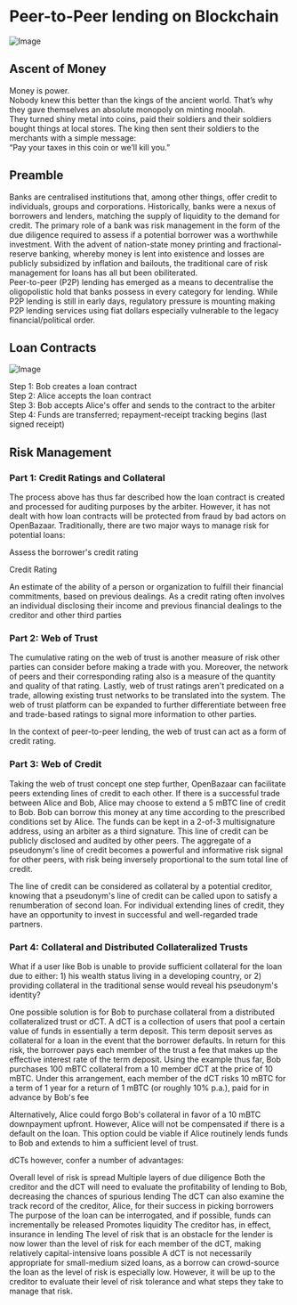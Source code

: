 # Peer-to-Peer lending on Blockchain

![Image](https://github.com/papajijaat/HashHacks2.0-methOD/blob/master/Future_Prospects/double_spend.png?raw=true)

## Ascent of Money
Money is power.<br/>
Nobody knew this better than the kings of the ancient world. That’s why they gave themselves an absolute monopoly on minting moolah.<br/>
They turned shiny metal into coins, paid their soldiers and their soldiers bought things at local stores. The king then sent their soldiers to the merchants with a simple message:<br/>
“Pay your taxes in this coin or we’ll kill you.”<br/>

## Preamble
Banks are centralised institutions that, among other things, offer credit to individuals, groups and corporations. Historically, banks were a nexus of borrowers and lenders, matching the supply of liquidity to the demand for credit. The primary role of a bank was risk management in the form of the due diligence required to assess if a potential borrower was a worthwhile investment. With the advent of nation-state money printing and fractional-reserve banking, whereby money is lent into existence and losses are publicly subsidized by inflation and bailouts, the traditional care of risk management for loans has all but been obiliterated.<br />
Peer-to-peer (P2P) lending has emerged as a means to decentralise the oligopolistic hold that banks possess in every category for lending. While P2P lending is still in early days, regulatory pressure is mounting making P2P lending services using fiat dollars especially vulnerable to the legacy financial/political order.<br />

## Loan Contracts
![Image](https://github.com/papajijaat/HashHacks2.0-methOD/blob/master/Future_Prospects/alicebob.png?raw=true)

Step 1: Bob creates a loan contract<br/>
Step 2: Alice accepts the loan contract<br/>
Step 3: Bob accepts Alice's offer and sends to the contract to the arbiter<br/>
Step 4: Funds are transferred; repayment-receipt tracking begins (last signed receipt)<br/>

## Risk Management

### Part 1: Credit Ratings and Collateral

The process above has thus far described how the loan contract is created and processed for auditing purposes by the arbiter. However, it has not dealt with how loan contracts will be protected from fraud by bad actors on OpenBazaar. Traditionally, there are two major ways to manage risk for potential loans:

Assess the borrower's credit rating

Credit Rating

An estimate of the ability of a person or organization to fulfill their financial commitments, based on previous dealings.
As a credit rating often involves an individual disclosing their income and previous financial dealings to the creditor and other third parties


### Part 2: Web of Trust

The cumulative rating on the web of trust is another measure of risk other parties can consider before making a trade with you. Moreover, the network of peers and their corresponding rating also is a measure of the quantity and quality of that rating. Lastly, web of trust ratings aren't predicated on a trade, allowing existing trust networks to be translated into the system. The web of trust platform can be expanded to further differentiate between free and trade-based ratings to signal more information to other parties.

In the context of peer-to-peer lending, the web of trust can act as a form of credit rating.

### Part 3: Web of Credit

Taking the web of trust concept one step further, OpenBazaar can facilitate peers extending lines of credit to each other. If there is a successful trade between Alice and Bob, Alice may choose to extend a 5 mBTC line of credit to Bob. Bob can borrow this money at any time according to the prescribed conditions set by Alice. The funds can be kept in a 2-of-3 multisignature address, using an arbiter as a third signature. This line of credit can be publicly disclosed and audited by other peers. The aggregate of a pseudonym's line of credit becomes a powerful and informative risk signal for other peers, with risk being inversely proportional to the sum total line of credit.

The line of credit can be considered as collateral by a potential creditor, knowing that a pseudonym's line of credit can be called upon to satisfy a renumberation of second loan. For individual extending lines of credit, they have an opportunity to invest in successful and well-regarded trade partners.


### Part 4: Collateral and Distributed Collateralized Trusts

What if a user like Bob is unable to provide sufficient collateral for the loan due to either: 1) his wealth status living in a developing country, or 2) providing collateral in the traditional sense would reveal his pseudonym's identity?

One possible solution is for Bob to purchase collateral from a distributed collateralized trust or dCT. A dCT is a collection of users that pool a certain value of funds in essentially a term deposit. This term deposit serves as collateral for a loan in the event that the borrower defaults. In return for this risk, the borrower pays each member of the trust a fee that makes up the effective interest rate of the term deposit. Using the example thus far, Bob purchases 100 mBTC collateral from a 10 member dCT at the price of 10 mBTC. Under this arrangement, each member of the dCT risks 10 mBTC for a term of 1 year for a return of 1 mBTC (or roughly 10% p.a.), paid for in advance by Bob's fee

Alternatively, Alice could forgo Bob's collateral in favor of a 10 mBTC downpayment upfront. However, Alice will not be compensated if there is a default on the loan. This option could be viable if Alice routinely lends funds to Bob and extends to him a sufficient level of trust.

dCTs however, confer a number of advantages:

Overall level of risk is spread
Multiple layers of due diligence
Both the creditor and the dCT will need to evaluate the profitability of lending to Bob, decreasing the chances of spurious lending
The dCT can also examine the track record of the creditor, Alice, for their success in picking borrowers
The purpose of the loan can be interrogated, and if possible, funds can incrementally be released
Promotes liquidity
The creditor has, in effect, insurance in lending
The level of risk that is an obstacle for the lender is now lower than the level of risk for each member of the dCT, making relatively capital-intensive loans possible
A dCT is not necessarily appropriate for small-medium sized loans, as a borrow can crowd-source the loan as the level of risk is especially low. However, it will be up to the creditor to evaluate their level of risk tolerance and what steps they take to manage that risk.
